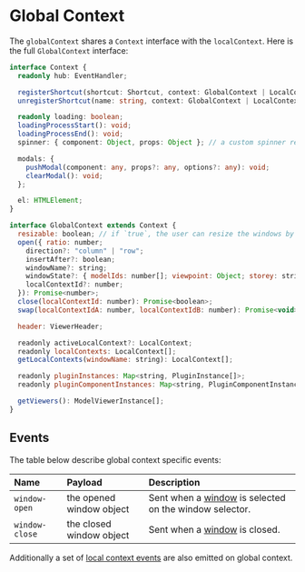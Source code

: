 # Global Context

The `globalContext` shares a `Context` interface with the `localContext`. Here is the full `GlobalContext` interface:

```typescript
interface Context {
  readonly hub: EventHandler;

  registerShortcut(shortcut: Shortcut, context: GlobalContext | LocalContext): boolean;
  unregisterShortcut(name: string, context: GlobalContext | LocalContext): boolean;

  readonly loading: boolean;
  loadingProcessStart(): void;
  loadingProcessEnd(): void;
  spinner: { component: Object, props: Object }; // a custom spinner replacing the default BIMDataSpinner

  modals: {
    pushModal(component: any, props?: any, options?: any): void;
    clearModal(): void;
  };

  el: HTMLElement;
}
```

```js
interface GlobalContext extends Context {
  resizable: boolean; // if `true`, the user can resize the windows by dragging the window separators.
  open({ ratio: number;
    direction?: "column" | "row";
    insertAfter?: boolean;
    windowName?: string;
    windowState?: { modelIds: number[]; viewpoint: Object; storey: string; };
    localContextId?: number;
  }): Promise<number>;
  close(localContextId: number): Promise<boolean>;
  swap(localContextIdA: number, localContextIdB: number): Promise<void>;

  header: ViewerHeader;

  readonly activeLocalContext?: LocalContext;
  readonly localContexts: LocalContext[];
  getLocalContexts(windowName: string): LocalContext[];

  readonly pluginInstances: Map<string, PluginInstance[]>;
  readonly pluginComponentInstances: Map<string, PluginComponentInstance[]>;

  getViewers(): ModelViewerInstance[];
}
```

## Events

The table below describe global context specific events:

| Name           | Payload                  | Description                                                                                    |
| :------------- | :----------------------- | :--------------------------------------------------------------------------------------------- |
| `window-open`  | the opened window object | Sent when a [window](/viewer/customize_the_ui.html#window) is selected on the window selector. |
| `window-close` | the closed window object | Sent when a [window](/viewer/customize_the_ui.html#window) is closed.                          |

Additionally a set of [local context events](/viewer/reference/local_context.html#events-emitted-on-both-global-local-contexts)
are also emitted on global context.

